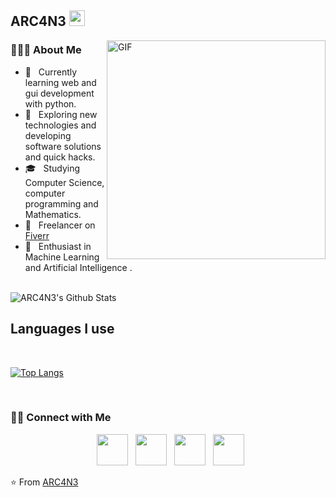 <h2> ARC4N3 <img src="https://github.com/souvikguria98/souvikguria98/blob/master/Hi.gif" width="25"></h2>
<img align="right" alt="GIF" src="https://cdnb.artstation.com/p/assets/images/images/010/538/265/original/dane-vranes-datascience-optimized.gif" width="350"/>

<h3> 👨🏻‍💻 About Me </h3>

- 🔭 &nbsp; Currently learning web and gui development with python.
- 🤔 &nbsp; Exploring new technologies and developing software solutions and quick hacks.
- 🎓 &nbsp; Studying Computer Science, computer programming and Mathematics.
- 💼 &nbsp; Freelancer on [Fiverr](https://www.fiverr.com/arc4_n3)
- 🌱 &nbsp; Enthusiast in Machine Learning and Artificial Intelligence .

<br>

<img align="center" src="https://github-readme-stats.vercel.app/api?username=4RCAN3&include_all_commits=true&count_private=true&show_icons=true&line_height=20&title_color=7A7ADB&icon_color=2234AE&text_color=D3D3D3&bg_color=0,000000,130F40" alt="ARC4N3's Github Stats">

</br>

## Languages I use

<br>

[![Top Langs](https://github-readme-stats.vercel.app/api/top-langs/?username=4RCAN3&layout=compact&text_color=daf7dc&bg_color=151515)](https://github.com/4RCAN3/github-readme-stats)

</br>

<h3> 🤝🏻 Connect with Me </h3>

<p align="center">
&nbsp; <a href="https://twitter.com/ARC_4N3" target="_blank" rel="noopener noreferrer"><img src="https://img.icons8.com/plasticine/100/000000/twitter.png" width="50" /></a>  
&nbsp; <a href="https://www.instagram.com/not_arc4n3/" target="_blank" rel="noopener noreferrer"><img src="https://img.icons8.com/plasticine/100/000000/instagram-new.png" width="50" /></a>  
&nbsp; <a href="https://www.linkedin.com/in/aaryan-tyagi-074b8819a" target="_blank" rel="noopener noreferrer"><img src="https://img.icons8.com/plasticine/100/000000/linkedin.png" width="50" /></a>
&nbsp; <a href="mailto:arcaneisc00l@gmail.com" target="_blank" rel="noopener noreferrer"><img src="https://img.icons8.com/plasticine/100/000000/gmail.png"  width="50" /></a>
</p>

⭐️ From [ARC4N3](https://github.com/4RCAN3)

